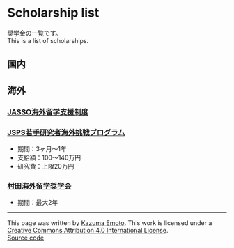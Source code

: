 # Scholarship list

奨学金の一覧です。  
This is a list of scholarships.

## 国内

## 海外

### [JASSO海外留学支援制度](https://www.jasso.go.jp/ryugaku/tantosha/study_a/short_term_h/index.html)

### [JSPS若手研究者海外挑戦プログラム](https://www.jsps.go.jp/j-abc/index.html)

- 期間：3ヶ月～1年
- 支給額：100～140万円
- 研究費：上限20万円

### [村田海外留学奨学会](https://www.muratec.jp/murata-scholarship/)

- 期間：最大2年

---

This page was written by [Kazuma Emoto](https://github.com/kazumaemoto).
This work is licensed under a [Creative Commons Attribution 4.0 International License](https://creativecommons.org/licenses/by/4.0/).  
[Source code](https://github.com/kazumaemoto/scholarship-list)
